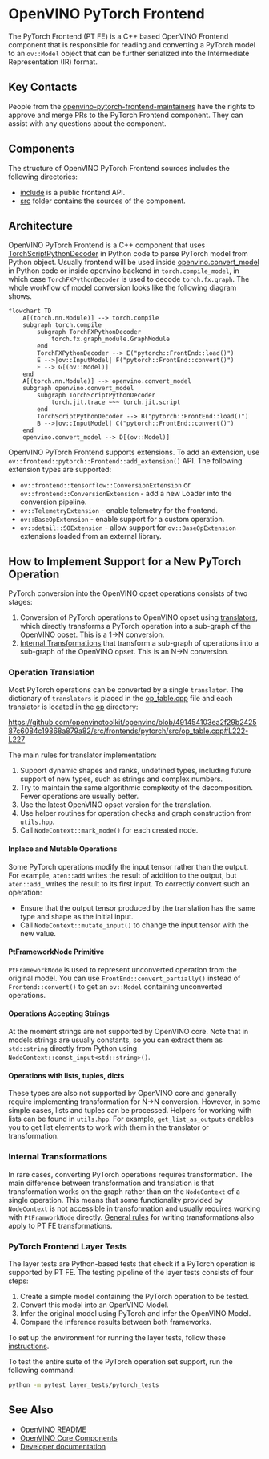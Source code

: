 # OpenVINO PyTorch Frontend

The PyTorch Frontend (PT FE) is a C++ based OpenVINO Frontend component that is
responsible for reading and converting a PyTorch model to an `ov::Model` object
that can be further serialized into the Intermediate Representation (IR) format.

## Key Contacts

People from the [openvino-pytorch-frontend-maintainers](https://github.com/orgs/openvinotoolkit/teams/openvino-pytorch-frontend-maintainers)
have the rights to approve and merge PRs to the PyTorch Frontend component.
They can assist with any questions about the component.

## Components

The structure of OpenVINO PyTorch Frontend sources includes the following
directories:

* [include](./include) is a public frontend API.
* [src](./src/) folder contains the sources of the component.

## Architecture

OpenVINO PyTorch Frontend is a C++ component that uses [TorchScriptPythonDecoder](../../bindings/python/src/openvino/frontend/pytorch/ts_decoder.py)
in Python code to parse PyTorch model from Python object. Usually frontend will
be used inside [openvino.convert_model](../../../tools/ovc) in Python code or inside
openvino backend in `torch.compile_model`, in which case `TorchFXPythonDecoder`
is used to decode `torch.fx.graph`. The whole workflow of model conversion
looks like the following diagram shows.

```mermaid
flowchart TD
    A[(torch.nn.Module)] --> torch.compile
    subgraph torch.compile
        subgraph TorchFXPythonDecoder
            torch.fx.graph_module.GraphModule
        end
        TorchFXPythonDecoder --> E("pytorch::FrontEnd::load()")
        E -->|ov::InputModel| F("pytorch::FrontEnd::convert()")
        F --> G[(ov::Model)]
    end
    A[(torch.nn.Module)] --> openvino.convert_model
    subgraph openvino.convert_model
        subgraph TorchScriptPythonDecoder
            torch.jit.trace ~~~ torch.jit.script
        end
        TorchScriptPythonDecoder --> B("pytorch::FrontEnd::load()")
        B -->|ov::InputModel| C("pytorch::FrontEnd::convert()")
    end
    openvino.convert_model --> D[(ov::Model)]
```

OpenVINO PyTorch Frontend supports extensions. To add an extension, use
`ov::frontend::pytorch::Frontend::add_extension()` API.
The following extension types are supported:

* `ov::frontend::tensorflow::ConversionExtension` or `ov::frontend::ConversionExtension` - add a new Loader into the conversion pipeline.
* `ov::TelemetryExtension` - enable telemetry for the frontend.
* `ov::BaseOpExtension` - enable support for a custom operation.
* `ov::detail::SOExtension` - allow support for `ov::BaseOpExtension` extensions loaded from an external library.

## How to Implement Support for a New PyTorch Operation

PyTorch conversion into the OpenVINO opset operations consists of two stages:
1. Conversion of PyTorch operations to OpenVINO opset using [translators](./src/op/),
   which directly transforms a PyTorch operation into a sub-graph of the OpenVINO
   opset. This is a 1->N conversion.
2. [Internal Transformations](./src/transforms) that transform a sub-graph of
   operations into a sub-graph of the OpenVINO opset. This is an N->N conversion.

### Operation Translation

Most PyTorch operations can be converted by a single `translator`. The
dictionary of `translators` is placed in the [op_table.cpp](./src/op_table.cpp)
file and each translator is located in the [op](../tensorflow_common/src/op/)
directory:

https://github.com/openvinotoolkit/openvino/blob/491454103ea2f29b242587c6084c19868a879a82/src/frontends/pytorch/src/op_table.cpp#L222-L227

The main rules for translator implementation:
1. Support dynamic shapes and ranks, undefined types, including future support of new types, such as strings and complex numbers.
2. Try to maintain the same algorithmic complexity of the decomposition. Fewer operations are usually better.
3. Use the latest OpenVINO opset version for the translation.
4. Use helper routines for operation checks and graph construction from `utils.hpp`.
5. Call `NodeContext::mark_mode()` for each created node.

#### Inplace and Mutable Operations

Some PyTorch operations modify the input tensor rather than the output. For example,
`aten::add` writes the result of addition to the output, but `aten::add_` writes the result
to its first input. To correctly convert such an operation:
* Ensure that the output tensor produced by the translation has the same type and shape as the initial input.
* Call `NodeContext::mutate_input()` to change the input tensor with the new value.

#### PtFrameworkNode Primitive

`PtFrameworkNode` is used to represent unconverted operation from the original
model. You can use `FrontEnd::convert_partially()` instead of `Frontend::convert()`
to get an `ov::Model` containing unconverted operations.

#### Operations Accepting Strings

At the moment strings are not supported by OpenVINO core. Note that in models
strings are usually constants, so you can extract them as `std::string` directly
from Python using `NodeContext::const_input<std::string>()`. 

#### Operations with lists, tuples, dicts

These types are also not supported by OpenVINO core and generally require
implementing transformation for N->N conversion. However, in some simple cases, lists
and tuples can be processed. Helpers for working with lists can be found in `utils.hpp`.
For example, `get_list_as_outputs` enables you to get list elements to work with them
in the translator or transformation.

### Internal Transformations

In rare cases, converting PyTorch operations requires transformation. The main
difference between transformation and translation is that transformation works on the graph rather
than on the `NodeContext` of a single operation. This means that some functionality
provided by `NodeContext` is not accessible in transformation and usually
requires working with `PtFramworkNode` directly. [General rules](https://docs.openvino.ai/2023.1/openvino_docs_transformations.html)
for writing transformations also apply to PT FE transformations.

### PyTorch Frontend Layer Tests

The layer tests are Python-based tests that check if a PyTorch operation is
supported by PT FE. The testing pipeline of the layer tests consists of four
steps:
1. Create a simple model containing the PyTorch operation to be tested.
2. Convert this model into an OpenVINO Model.
3. Infer the original model using PyTorch and infer the OpenVINO Model.
4. Compare the inference results between both frameworks.

To set up the environment for running the layer tests, follow these [instructions](../../../tests/layer_tests/README.md).

To test the entire suite of the PyTorch operation set support, run the following command:
```bash
python -m pytest layer_tests/pytorch_tests
```

## See Also
 * [OpenVINO README](../../../README.md)
 * [OpenVINO Core Components](../../README.md)
 * [Developer documentation](../../../docs/dev/index.md)
